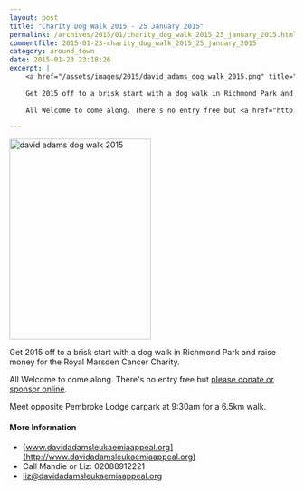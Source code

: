 ```yaml
---
layout: post
title: "Charity Dog Walk 2015 - 25 January 2015"
permalink: /archives/2015/01/charity_dog_walk_2015_25_january_2015.html
commentfile: 2015-01-23-charity_dog_walk_2015_25_january_2015
category: around_town
date: 2015-01-23 23:18:26
excerpt: |
    <a href="/assets/images/2015/david_adams_dog_walk_2015.png" title="See larger version of - david adams dog walk 2015"><img src="/assets/images/2015/david_adams_dog_walk_2015_thumb.png" width="150" height="213" alt="david adams dog walk 2015" class="photo right" /></a>
    
    Get 2015 off to a brisk start with a dog walk in Richmond Park and raise money for the Royal Marsden Cancer Charity.
    
    All Welcome to come along. There's no entry free but <a href="http://uk.virginmoneygiving.com/team/dogwalk2015">please donate or sponsor online</a>

---
```


<a href="/assets/images/2015/david_adams_dog_walk_2015.png" title="See larger version of - david adams dog walk 2015"><img src="/assets/images/2015/david_adams_dog_walk_2015_thumb.png" width="250" height="355" alt="david adams dog walk 2015" class="photo right" /></a>

Get 2015 off to a brisk start with a dog walk in Richmond Park and raise money for the Royal Marsden Cancer Charity.

All Welcome to come along. There's no entry free but [please donate or sponsor online](http://uk.virginmoneygiving.com/team/dogwalk2015).

Meet opposite Pembroke Lodge carpark at 9:30am for a 6.5km walk.

#### More Information

-   [www.davidadamsleukaemiaappeal.org](http://www.davidadamsleukaemiaappeal.org)
-   Call Mandie or Liz: 02088912221
-   <liz@davidadamsleukaemiaappeal.org>
